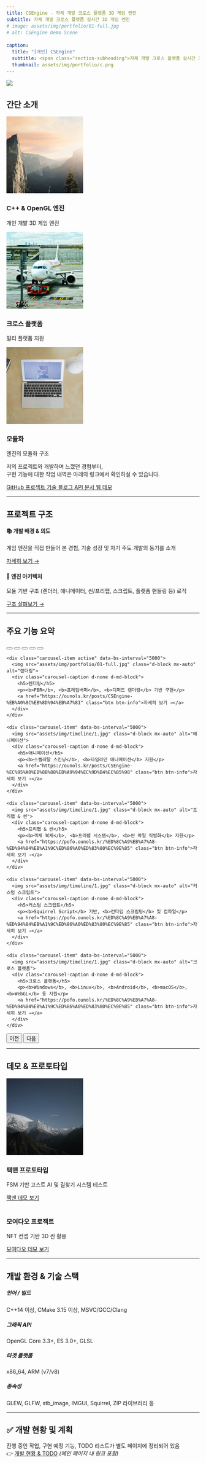 ```yaml
---
title: CSEngine - 자체 개발 크로스 플랫폼 3D 게임 엔진
subtitle: 자체 개발 크로스 플랫폼 실시간 3D 게임 엔진
# image: assets/img/portfolio/01-full.jpg
# alt: CSEngine Demo Scene

caption:
  title: "[개인] CSEngine"
  subtitle: <span class="section-subheading">자체 개발 크로스 플랫폼 실시간 3D 게임 엔진</span>
  thumbnail: assets/img/portfolio/c.png
---
```


<script src="https://cdn.jsdelivr.net/npm/bootstrap@5.3.0/dist/js/bootstrap.bundle.min.js"></script>
<head>
<link href="https://cdn.jsdelivr.net/npm/bootstrap@5.0.2/dist/css/bootstrap.min.css" rel="stylesheet" integrity="sha384-EVSTQN3/azprG1Anm3QDgpJLIm9Nao0Yz1ztcQTwFspd3yD65VohhpuuCOmLASjC" crossorigin="anonymous">
</head>

![](assets/img/portfolio/intro_image2.gif)

## 간단 소개

<div class="row d-flex justify-content-center">
  <div class="col-sm-4">
      <div class="team-member">
      <img class="mx-auto rounded-circle" src="assets/img/timeline/1.jpg" alt="">
      <h3>C++ & OpenGL 엔진</h3>
      <p class="text-muted">개인 개발 3D 게임 엔진</p>
      </div>
  </div>

  <div class="col-sm-4">
      <div class="team-member">
      <img class="mx-auto rounded-circle" src="assets/img/timeline/2.jpg" alt="">
      <h3>크로스 플랫폼</h3>
      <p class="text-muted">멀티 플랫폼 지원</p>
      </div>
  </div>

  <div class="col-sm-4">
      <div class="team-member">
      <img class="mx-auto rounded-circle" src="assets/img/timeline/3.jpg" alt="">
      <h3>모듈화</h3>
      <p class="text-muted">엔진의 모듈화 구조</p>
      </div>
  </div>
</div>

저의 프로젝트와 개발하며 느꼈던 경험부터,<br/>
구현 기능에 대한 작업 내역은 아래의 링크에서 확인하실 수 있습니다.
<div class="project-links text-center mb-5">
  <a href="https://github.com/ounols/CSEngine" class="section-subheading btn btn-outline-dark m-2">
    <i class="fab fa-github"></i> GitHub 프로젝트
  </a>
  <a href="https://ounols.kr/categories/%EC%9E%90%EC%B2%B4-%EA%B2%8C%EC%9E%84-%EC%97%94%EC%A7%84-%ED%94%84%EB%A1%9C%EC%A0%9D%ED%8A%B8" class="section-subheading btn btn-outline-danger m-2">
    <i class="fa-solid fa-pen-nib"></i> 기술 블로그
  </a>
  <a href="https://doc-engine.ounols.kr" class="section-subheading btn btn-outline-primary m-2">
    <i class="fas fa-book"></i> API 문서
  </a>
  <a href="https://ounols.github.io/CSEngine-Demo" class="section-subheading btn btn-outline-success m-2">
    <i class="fas fa-play"></i> 웹 데모
  </a>
</div>

---

## 프로젝트 구조

<div class="row">
  <div class="col-md-6 mb-4">
    <div class="card h-100">
      <div class="card-body">
        <h4 class="card-title">📚 개발 배경 & 의도</h4>
        <p class="card-text">게임 엔진을 직접 만들어 본 경험, 기술 성장 및 자기 주도 개발의 동기를 소개</p>
        <a href="https://velog.io/@ounols/Cpp%EB%A1%9C-%EC%A0%9C%EC%9E%91%ED%95%98%EB%8A%94-%ED%81%AC%EB%A1%9C%EC%8A%A4%ED%94%8C%EB%9E%AB%ED%8F%BC-%EA%B2%8C%EC%9E%84%EC%97%94%EC%A7%84-%EC%A0%9C%EC%9E%91%EA%B8%B0" 
           class="section-subheading btn btn-outline-primary">자세히 보기 →</a>
      </div>
    </div>
  </div>
  <div class="col-md-6 mb-4">
    <div class="card h-100">
      <div class="card-body">
        <h4 class="card-title">🔧 엔진 아키텍처</h4>
        <p class="card-text">모듈 기반 구조 (렌더러, 애니메이터, 씬/프리팹, 스크립트, 플랫폼 핸들링 등) 로직</p>
        <a href="https://pofo.ounols.kr/%EC%97%94%EC%A7%84-%EA%B5%AC%EC%A1%B0" 
           class="section-subheading btn btn-outline-primary">구조 살펴보기 →</a>
      </div>
    </div>
  </div>
</div>

---

## 주요 기능 요약

<div id="featureCarousel" class="carousel carousel-dark slide mb-5" data-bs-ride="carousel">
  <div class="carousel-indicators">
    <button type="button" data-bs-target="#featureCarousel" data-bs-slide-to="0" class="active" aria-current="true" aria-label="렌더링"></button>
    <button type="button" data-bs-target="#featureCarousel" data-bs-slide-to="1" aria-label="애니메이션"></button>
    <button type="button" data-bs-target="#featureCarousel" data-bs-slide-to="2" aria-label="프리팹 & 씬"></button>
    <button type="button" data-bs-target="#featureCarousel" data-bs-slide-to="3" aria-label="커스텀 스크립트"></button>
    <button type="button" data-bs-target="#featureCarousel" data-bs-slide-to="4" aria-label="크로스 플랫폼"></button>
  </div>
  <div class="carousel-inner">

    <div class="carousel-item active" data-bs-interval="5000">
      <img src="assets/img/portfolio/01-full.jpg" class="d-block mx-auto" alt="렌더링">
      <div class="carousel-caption d-none d-md-block">
        <h5>렌더링</h5>
        <p><b>PBR</b>, <b>프레임버퍼</b>, <b>디퍼드 렌더링</b> 기반 구현</p>
        <a href="https://ounols.kr/posts/CSEngine-%EB%A0%8C%EB%8D%94%EB%A7%81" class="btn btn-info">자세히 보기 →</a>
      </div>
    </div>

    <div class="carousel-item" data-bs-interval="5000">
      <img src="assets/img/timeline/1.jpg" class="d-block mx-auto" alt="애니메이션">
      <div class="carousel-caption d-none d-md-block">
        <h5>애니메이션</h5>
        <p><b>스켈레탈 스킨닝</b>, <b>타임라인 애니메이션</b> 지원</p>
        <a href="https://ounols.kr/posts/CSEngine-%EC%95%A0%EB%8B%88%EB%A9%94%EC%9D%B4%EC%85%98" class="btn btn-info">자세히 보기 →</a>
      </div>
    </div>

    <div class="carousel-item" data-bs-interval="5000">
      <img src="assets/img/timeline/1.jpg" class="d-block mx-auto" alt="프리팹 & 씬">
      <div class="carousel-caption d-none d-md-block">
        <h5>프리팹 & 씬</h5>
        <p><b>객체 복제</b>, <b>프리팹 시스템</b>, <b>씬 파일 직렬화</b> 지원</p>
        <a href="https://pofo.ounols.kr/%ED%8C%A9%EB%A7%A8-%ED%94%84%EB%A1%9C%ED%86%A0%ED%83%80%EC%9E%85" class="btn btn-info">자세히 보기 →</a>
      </div>
    </div>

    <div class="carousel-item" data-bs-interval="5000">
      <img src="assets/img/timeline/1.jpg" class="d-block mx-auto" alt="커스텀 스크립트">
      <div class="carousel-caption d-none d-md-block">
        <h5>커스텀 스크립트</h5>
        <p><b>Squirrel Script</b> 기반, <b>런타임 스크립팅</b> 및 컴파일</p>
        <a href="https://pofo.ounols.kr/%ED%8C%A9%EB%A7%A8-%ED%94%84%EB%A1%9C%ED%86%A0%ED%83%80%EC%9E%85" class="btn btn-info">자세히 보기 →</a>
      </div>
    </div>

    <div class="carousel-item" data-bs-interval="5000">
      <img src="assets/img/timeline/1.jpg" class="d-block mx-auto" alt="크로스 플랫폼">
      <div class="carousel-caption d-none d-md-block">
        <h5>크로스 플랫폼</h5>
        <p><b>Windows</b>, <b>Linux</b>, <b>Android</b>, <b>macOS</b>, <b>WebGL</b> 등 지원</p>
        <a href="https://pofo.ounols.kr/%ED%8C%A9%EB%A7%A8-%ED%94%84%EB%A1%9C%ED%86%A0%ED%83%80%EC%9E%85" class="btn btn-info">자세히 보기 →</a>
      </div>
    </div>

  </div>
  <button class="carousel-control-prev" type="button" data-bs-target="#featureCarousel" data-bs-slide="prev">
    <span class="carousel-control-prev-icon" aria-hidden="true"></span>
    <span class="visually-hidden">이전</span>
  </button>
  <button class="carousel-control-next" type="button" data-bs-target="#featureCarousel" data-bs-slide="next">
    <span class="carousel-control-next-icon" aria-hidden="true"></span>
    <span class="visually-hidden">다음</span>
  </button>
</div>


---

## 데모 & 프로토타입

<div class="row d-flex justify-content-center">
  <div class="col-sm-6">
      <div class="team-member">
      <img class="mx-auto rounded-circle" src="assets/img/timeline/4.jpg" alt="">
      <h3>팩맨 프로토타입</h3>
      <p class="text-muted">FSM 기반 고스트 AI 및 길찾기 시스템 테스트</p>
      <a href="https://pofo.ounols.kr/%ED%8C%A9%EB%A7%A8-%ED%94%84%EB%A1%9C%ED%86%A0%ED%83%80%EC%9E%85" class="section-subheading btn btn-primary">팩맨 데모 보기</a>
      </div>
  </div>

  <div class="col-sm-6">
      <div class="team-member">
      <img class="mx-auto rounded-circle" src="assets/img/timeline/5.jpg" alt="">
      <h3>모여다오 프로젝트</h3>
      <p class="text-muted">NFT 컨셉 기반 3D 씬 활용</p>
      <a href="https://pofo.ounols.kr/moyodao-%ED%94%84%EB%A1%9C%EC%A0%9D%ED%8A%B8" class="section-subheading btn btn-primary">모여다오 데모 보기</a>
      </div>
  </div>
</div>

---

## 개발 환경 & 기술 스택

<div class="tech-stack py-4">
  <div class="row text-center">
    <div class="col-md-3 col-sm-6 mb-4">
      <div class="tech-item">
        <i class="fas fa-code fa-2x mb-2"></i>
        <h5>언어 / 빌드</h5>
        <p>C++14 이상, CMake 3.15 이상, MSVC/GCC/Clang</p>
      </div>
    </div>
    <div class="col-md-3 col-sm-6 mb-4">
      <div class="tech-item">
        <i class="fas fa-desktop fa-2x mb-2"></i>
        <h5>그래픽 API</h5>
        <p>OpenGL Core 3.3+, ES 3.0+, GLSL</p>
      </div>
    </div>
    <div class="col-md-3 col-sm-6 mb-4">
      <div class="tech-item">
        <i class="fas fa-mobile-alt fa-2x mb-2"></i>
        <h5>타겟 플랫폼</h5>
        <p>x86_64, ARM (v7/v8)</p>
      </div>
    </div>
    <div class="col-md-3 col-sm-6 mb-4">
      <div class="tech-item">
        <i class="fas fa-puzzle-piece fa-2x mb-2"></i>
        <h5>종속성</h5>
        <p>GLEW, GLFW, stb_image, IMGUI, Squirrel, ZIP 라이브러리 등</p>
      </div>
    </div>
  </div>
</div>

---

## ✅ 개발 현황 및 계획

진행 중인 작업, 구현 예정 기능, TODO 리스트가 별도 페이지에 정리되어 있음  
👉 [개발 현황 & TODO](https://pofo.ounols.kr/CSEngine) *(메인 페이지 내 링크 포함)*

